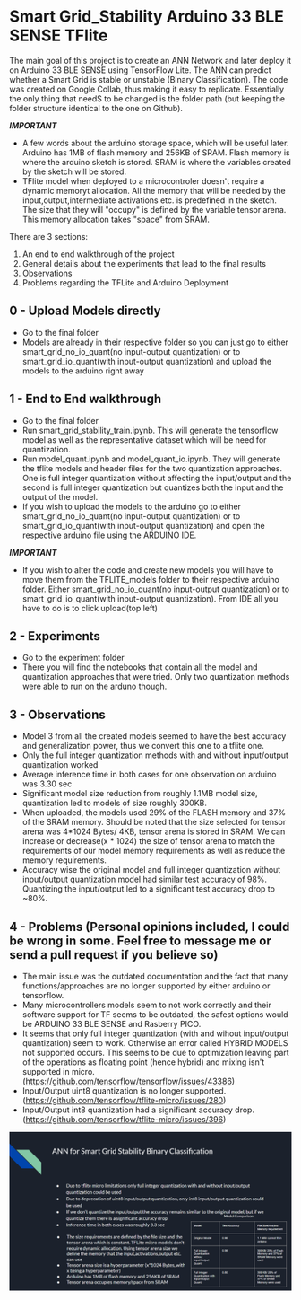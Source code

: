 # Smart Grid_Stability Arduino 33 BLE SENSE TFlite

The main goal of this project is to create an ANN Network and later deploy it on Arduino 33 BLE SENSE using TensorFlow Lite. The ANN can predict whether a Smart Grid is stable or unstable (Binary Classification). The code was created on Google Collab, thus making it easy to replicate. Essentially the only thing that needS to be changed is the folder path (but keeping the folder structure identical to the one on Github).

***IMPORTANT***
- A few words about the arduino storage space, which will be useful later. Arduino has 1MB of flash memory and 256KB of SRAM. Flash memory is where the arduino sketch is stored. SRAM is where the variables created by the sketch will be stored.
- TFlite model when deployed to a microcontroler doesn't require a dynamic memoryt allocation. All the memory that will be needed by the input,output,intermediate activations etc. is predefined in the sketch. The size that they will "occupy" is defined by the variable tensor arena. This memory allocation takes "space" from SRAM.

There are 3 sections:

1. An end to end walkthrough of the project
2. General details about the experiments that lead to the final results
3. Observations
4. Problems regarding the TFLite and Arduino Deployment

## 0 - Upload Models directly
- Go to the final folder
- Models are already in their respective folder so you can just go to either smart_grid_no_io_quant(no input-output quantization) or to smart_grid_io_quant(with input-output quantization) and upload the models to the arduino right away

## 1 - End to End walkthrough

- Go to the final folder
- Run smart_grid_stability_train.ipynb. This will generate the tensorflow model as well as the representative dataset which will be need for quantization.
- Run model_quant.ipynb and model_quant_io.ipynb. They will generate the tflite models and header files for the two quantization approaches. One is full integer quantization without affecting the input/output and the second is full integer quantization but quantizes both the input and the output of the model.
- If you wish to upload the models to the arduino go to either smart_grid_no_io_quant(no input-output quantization) or to smart_grid_io_quant(with input-output quantization) and open the respective arduino file using the ARDUINO IDE. 

***IMPORTANT***
- If you wish to alter the code and create new models you will have to move them from the TFLITE_models folder to their respective arduino folder. Either smart_grid_no_io_quant(no input-output quantization) or to smart_grid_io_quant(with input-output quantization). From IDE all you have to do is to click upload(top left)


## 2 - Experiments

- Go to the experiment folder
- There you will find the notebooks that contain all the model and quantization approaches that were tried. Only two quantization methods were able to run on the arduno though.

## 3 - Observations
- Model 3 from all the created models seemed to have the best accuracy and generalization power, thus we convert this one to a tflite one.
- Only the full integer quantization methods with and without input/output quantization worked
- Average inference time in both cases for one observation on arduino was 3.30 sec
- Significant model size reduction from roughly 1.1MB model size, quantization led to models of size roughly 300KB.
- When uploaded, the models used 29% of the FLASH memory and 37% of the SRAM memory. Should be noted that the size selected for tensor arena was 4*1024 Bytes/ 4KB, tensor arena is stored in SRAM. We can increase or decrease(x * 1024) the size of tensor arena to match the requirements of our model memory requirements as well as reduce the memory requirements.
- Accuracy wise the original model and full integer quantization without input/output quantization model had similar test accuracy of 98%. Quantizing the input/output led to a significant test accuracy drop to ~80%.

## 4 - Problems (Personal opinions included, I could be wrong in some. Feel free to message me or send a pull request if you believe so)

- The main issue was the outdated documentation and the fact that many functions/approaches are no longer supported by either arduino or tensorflow.
- Many microcontrollers models seem to not work correctly and their software support for TF seems to be outdated, the safest options would be ARDUINO 33 BLE SENSE and Rasberry PICO.
- It seems that only full integer quantization (with and wihout input/output quantization) seem to work. Otherwise an error called HYBRID MODELS not supported occurs. This seems to be due to optimization leaving part of the operations as floating point (hence hybrid) and mixing isn't supported in micro.
(https://github.com/tensorflow/tensorflow/issues/43386)
- Input/Output uint8 quantization is no longer supported.
(https://github.com/tensorflow/tflite-micro/issues/280)
- Input/Output int8 quantization had a significant accuracy drop.
(https://github.com/tensorflow/tflite-micro/issues/396)

![Screenshot](recap.png)
